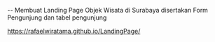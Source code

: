 -- Membuat Landing Page Objek Wisata di Surabaya disertakan Form Pengunjung dan tabel pengunjung

https://rafaelwiratama.github.io/LandingPage/ 
